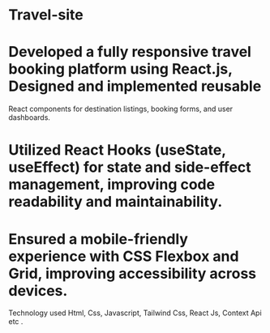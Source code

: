 # Travel-site

# Developed a fully responsive travel booking platform using React.js, Designed and implemented reusable
React components for destination listings, booking forms, and user dashboards. 
# Utilized React Hooks (useState, useEffect) for state and side-effect management, improving code readability and maintainability.
# Ensured a mobile-friendly experience with CSS Flexbox and Grid, improving accessibility across devices.
Technology used Html, Css, Javascript, Tailwind Css, React Js, Context Api etc .
